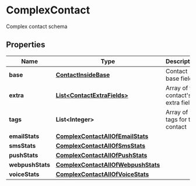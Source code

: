 

# ComplexContact

Complex contact schema
## Properties

Name | Type | Description | Notes
------------ | ------------- | ------------- | -------------
**base** | [**ContactInsideBase**](ContactInsideBase.md) | Contact base fields |  [optional]
**extra** | [**List&lt;ContactExtraFields&gt;**](ContactExtraFields.md) | Array of the contact&#39;s extra fields |  [optional]
**tags** | **List&lt;Integer&gt;** | Array of tags for this contact |  [optional] [readonly]
**emailStats** | [**ComplexContactAllOfEmailStats**](ComplexContactAllOfEmailStats.md) |  |  [optional]
**smsStats** | [**ComplexContactAllOfSmsStats**](ComplexContactAllOfSmsStats.md) |  |  [optional]
**pushStats** | [**ComplexContactAllOfPushStats**](ComplexContactAllOfPushStats.md) |  |  [optional]
**webpushStats** | [**ComplexContactAllOfWebpushStats**](ComplexContactAllOfWebpushStats.md) |  |  [optional]
**voiceStats** | [**ComplexContactAllOfVoiceStats**](ComplexContactAllOfVoiceStats.md) |  |  [optional]



